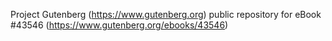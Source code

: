 Project Gutenberg (https://www.gutenberg.org) public repository for eBook #43546 (https://www.gutenberg.org/ebooks/43546)
